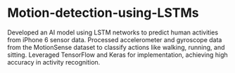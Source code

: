 # Motion-detection-using-LSTMs
Developed an AI model using LSTM networks to predict human activities from iPhone 6 sensor data. Processed accelerometer and gyroscope data from the MotionSense dataset to classify actions like walking, running, and sitting. Leveraged TensorFlow and Keras for implementation, achieving high accuracy in activity recognition.
